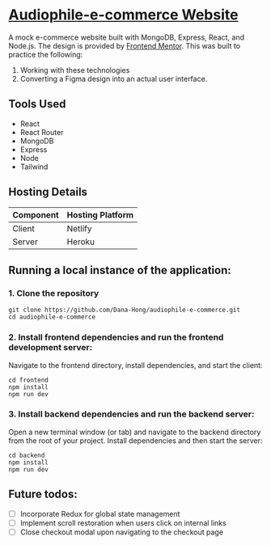 # [Audiophile-e-commerce Website](https://audiophile-e-commerce-dh.netlify.app/)

A mock e-commerce website built with MongoDB, Express, React, and Node.js. The design is provided by [Frontend Mentor](https://www.frontendmentor.io/). This was built to practice the following:

1. Working with these technologies
2. Converting a Figma design into an actual user interface.

## **Tools Used**

- React
- React Router
- MongoDB
- Express
- Node
- Tailwind

## **Hosting Details**

| Component | Hosting Platform |
| --------- | ---------------- |
| Client    | Netlify          |
| Server    | Heroku           |

## Running a local instance of the application:

### 1. **Clone the repository**

```
git clone https://github.com/Dana-Hong/audiophile-e-commerce.git
cd audiophile-e-commerce
```

### 2. **Install frontend dependencies and run the frontend development server**:

Navigate to the frontend directory, install dependencies, and start the client:

```
cd frontend
npm install
npm run dev
```

### 3. **Install backend dependencies and run the backend server**:

Open a new terminal window (or tab) and navigate to the backend directory from the root of your project. Install dependencies and then start the server:

```
cd backend
npm install
npm run dev
```

## Future todos:

- [ ] Incorporate Redux for global state management
- [ ] Implement scroll restoration when users click on internal links
- [ ] Close checkout modal upon navigating to the checkout page
